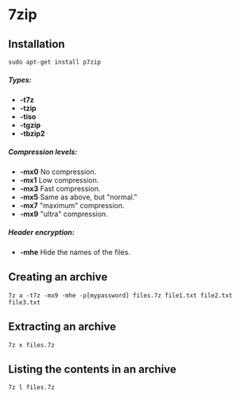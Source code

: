 7zip
====


Installation
--------------------------------------------------
`sudo apt-get install p7zip`


##### Types:
*   **-t7z**
*   **-tzip**
*   **-tiso**
*   **-tgzip**
*   **-tbzip2**

##### Compression levels:
*   **-mx0** No compression.
*   **-mx1** Low compression.
*   **-mx3** Fast compression.
*   **-mx5** Same as above, but "normal."
*   **-mx7** "maximum" compression.
*   **-mx9** "ultra" compression.

##### Header encryption:
*   **-mhe** Hide the names of the files.

## Creating an archive
`7z a -t7z -mx9 -mhe -p[mypassword] files.7z file1.txt file2.txt file3.txt`


## Extracting an archive
`7z x files.7z`

## Listing the contents in an archive
`7z l files.7z`